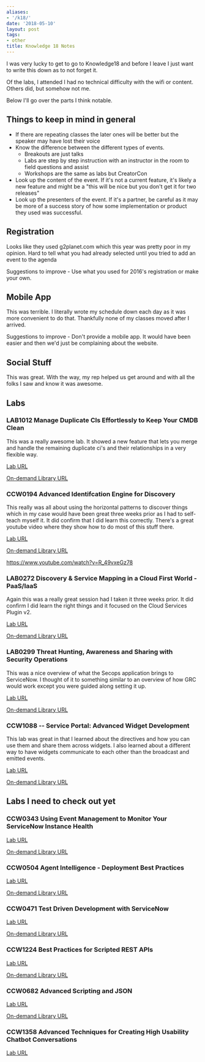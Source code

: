```yaml
---
aliases:
- '/k18/'
date: '2018-05-10'
layout: post
tags:
- other
title: Knowledge 18 Notes
---
```


I was very lucky to get to go to Knowledge18 and before I leave I just
want to write this down as to not forget it.

Of the labs, I attended I had no technical difficulty with the wifi or
content. Others did, but somehow not me.

Below I'll go over the parts I think notable.

## Things to keep in mind in general

-   If there are repeating classes the later ones will be better but the
    speaker may have lost their voice
-   Know the difference between the different types of events.
    -   Breakouts are just talks
    -   Labs are step by step instruction with an instructor in the room
        to field questions and assist
    -   Workshops are the same as labs but CreatorCon
-   Look up the content of the event. If it's not a current feature,
    it's likely a new feature and might be a "this will be nice but you
    don't get it for two releases"
-   Look up the presenters of the event. If it's a partner, be careful
    as it may be more of a success story of how some implementation or
    product they used was successful.

## Registration

Looks like they used g2planet.com which this year was pretty poor in my
opinion. Hard to tell what you had already selected until you tried to
add an event to the agenda

Suggestions to improve - Use what you used for 2016's registration or
make your own.

## Mobile App

This was terrible. I literally wrote my schedule down each day as it was
more convenient to do that. Thankfully none of my classes moved after I
arrived.

Suggestions to improve - Don't provide a mobile app. It would have been
easier and then we'd just be complaining about the website.

## Social Stuff

This was great. With the way, my rep helped us get around and with all
the folks I saw and know it was awesome.

## Labs

### LAB1012 Manage Duplicate CIs Effortlessly to Keep Your CMDB Clean

This was a really awesome lab. It showed a new feature that lets you
merge and handle the remaining duplicate ci's and their relationships in
a very flexible way.

[Lab
URL](https://developer.servicenow.com/app.do#!/event/knowledge18/LAB1012)

[On-demand Library
URL](https://community.servicenow.com/community?id=community_search&q=LAB1012)

### CCW0194 Advanced Identifcation Engine for Discovery

This really was all about using the horizontal patterns to discover
things which in my case would have been great three weeks prior as I had
to self-teach myself it. It did confirm that I did learn this correctly.
There's a great youtube video where they show how to do most of this
stuff there.

[Lab
URL](https://developer.servicenow.com/app.do#!/event/creatorcon18/CCW0194)

[On-demand Library
URL](https://community.servicenow.com/community?id=community_search&q=CCW0194)

<https://www.youtube.com/watch?v=R_49vxeGz78>

### LAB0272 Discovery & Service Mapping in a Cloud First World - PaaS/IaaS

Again this was a really great session had I taken it three weeks prior.
It did confirm I did learn the right things and it focused on the Cloud
Services Plugin v2.

[Lab
URL](https://developer.servicenow.com/app.do#!/event/knowledge18/LAB0272)

[On-demand Library
URL](https://community.servicenow.com/community?id=community_search&q=LAB0272)

### LAB0299 Threat Hunting, Awareness and Sharing with Security Operations

This was a nice overview of what the Secops application brings to
ServiceNow. I thought of it to something similar to an overview of how
GRC would work except you were guided along setting it up.

[Lab
URL](https://developer.servicenow.com/app.do#!/event/knowledge18/LAB0299)

[On-demand Library
URL](https://community.servicenow.com/community?id=community_search&q=LAB0299)

### CCW1088 -- Service Portal: Advanced Widget Development

This lab was great in that I learned about the directives and how you
can use them and share them across widgets. I also learned about a
different way to have widgets communicate to each other than the
broadcast and emitted events.

[Lab
URL](https://developer.servicenow.com/app.do#!/event/creatorcon18/CCW1088)

[On-demand Library
URL](https://community.servicenow.com/community?id=community_search&q=CCW1088)

## Labs I need to check out yet

### CCW0343 Using Event Management to Monitor Your ServiceNow Instance Health

[Lab
URL](https://developer.servicenow.com/app.do#!/event/creatorcon18/CCW0343)

[On-demand Library
URL](https://community.servicenow.com/community?id=community_search&q=CCW0343)

### CCW0504 Agent Intelligence - Deployment Best Practices

[Lab
URL](https://developer.servicenow.com/app.do#!/event/creatorcon18/CCW0504)

[On-demand Library
URL](https://community.servicenow.com/community?id=community_search&q=CCW0504)

### CCW0471 Test Driven Development with ServiceNow

[Lab
URL](https://developer.servicenow.com/app.do#!/event/creatorcon18/CCW0471)

[On-demand Library
URL](https://community.servicenow.com/community?id=community_search&q=CCW0471)

### CCW1224 Best Practices for Scripted REST APIs

[Lab
URL](https://developer.servicenow.com/app.do#!/event/creatorcon18/CCW1224)

[On-demand Library
URL](https://community.servicenow.com/community?id=community_search&q=CCW1224)

### CCW0682 Advanced Scripting and JSON

[Lab
URL](https://developer.servicenow.com/app.do#!/event/creatorcon18/CCW0682)

[On-demand Library
URL](https://community.servicenow.com/community?id=community_search&q=CCW0682)

### CCW1358 Advanced Techniques for Creating High Usability Chatbot Conversations

[Lab
URL](https://developer.servicenow.com/app.do#!/event/creatorcon18/CCW1358)
